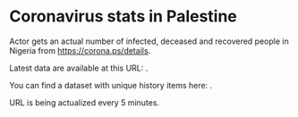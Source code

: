 # Coronavirus stats in Palestine

Actor gets an actual number of infected, deceased and recovered people in Nigeria from https://corona.ps/details.

Latest data are available at this URL: .

You can find a dataset with unique history items here: .

URL is being actualized every 5 minutes.